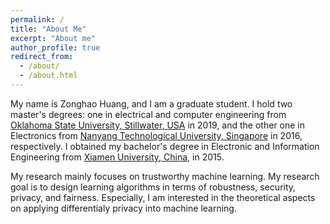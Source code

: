 ```yaml
---
permalink: /
title: "About Me"
excerpt: "About me"
author_profile: true
redirect_from: 
  - /about/
  - /about.html
---
```


My name is Zonghao Huang, and I am a graduate student. I hold two master's degrees: one in electrical and computer engineering from [Oklahoma State University, Stillwater, USA](https://go.okstate.edu/) in 2019, and the other one in Electronics from [Nanyang Technological University, Singapore](https://www.ntu.edu.sg/Pages/home.aspx) in 2016, respectively. I obtained my bachelor's degree in Electronic and Information Engineering from [Xiamen University, China](https://en.xmu.edu.cn/), in 2015.

My research mainly focuses on trustworthy machine learning. My research goal is to design learning algorithms in terms of robustness, security, privacy, and fairness. Especially, I am interested in the theoretical aspects on applying differentialy privacy into machine learning.
